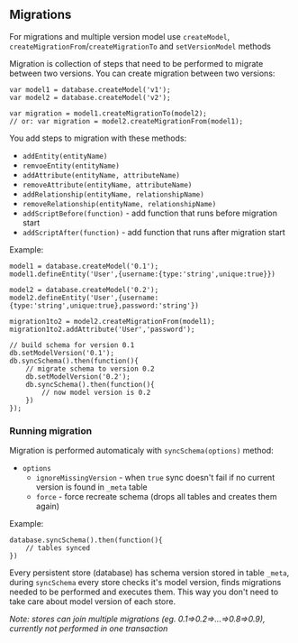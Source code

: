 ## Migrations

For migrations and multiple version model use `createModel`, `createMigrationFrom`/`createMigrationTo` and `setVersionModel` methods

Migration is collection of steps that need to be performed to migrate between two versions. You can create migration between two versions:

```
var model1 = database.createModel('v1');
var model2 = database.createModel('v2');

var migration = model1.createMigrationTo(model2);
// or: var migration = model2.createMigrationFrom(model1);
```

You add steps to migration with these methods:

- `addEntity(entityName)`
- `remvoeEntity(entityName)`
- `addAttribute(entityName, attributeName)`
- `removeAttribute(entityName, attributeName)`
- `addRelationship(entityName, relationshipName)`
- `removeRelationship(entityName, relationshipName)`
- `addScriptBefore(function)` - add function that runs before migration start
- `addScriptAfter(function)` - add function that runs after migration start


Example:

```
model1 = database.createModel('0.1');
model1.defineEntity('User',{username:{type:'string',unique:true}})

model2 = database.createModel('0.2');
model2.defineEntity('User',{username:{type:'string',unique:true},password:'string'})

migration1to2 = model2.createMigrationFrom(model1);
migration1to2.addAttribute('User','password');

// build schema for version 0.1
db.setModelVersion('0.1');
db.syncSchema().then(function(){
    // migrate schema to version 0.2
    db.setModelVersion('0.2');
    db.syncSchema().then(function(){
        // now model version is 0.2
    })
});
```

### Running migration

Migration is performed automaticaly with `syncSchema(options)` method:

- `options`
    - `ignoreMissingVersion` - when `true` sync doesn't fail if no current version is found in `_meta` table 
    - `force` - force recreate schema (drops all tables and creates them again)

Example:

```
database.syncSchema().then(function(){
    // tables synced
})
```

Every persistent store (database) has schema version stored in table `_meta`, during `syncSchema` every store checks it's model version, finds migrations needed to be performed and executes them. This way you don't need to take care about model version of each store.


*Note: stores can join multiple migrations (eg. 0.1=>0.2=>...=>0.8=>0.9), currently not performed in one transaction*